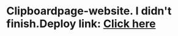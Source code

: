 # Clipboardpage-website. I didn't finish.Deploy link: [Click here](https://64624b015d17cd28aa76a6cf--clipboardpagewebsite.netlify.app/)

